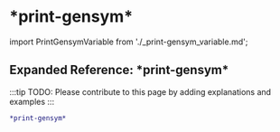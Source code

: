 # \*print-gensym\*

import PrintGensymVariable from './_print-gensym_variable.md';

<PrintGensymVariable />

## Expanded Reference: \*print-gensym\*

:::tip
TODO: Please contribute to this page by adding explanations and examples
:::

```lisp
*print-gensym*
```
